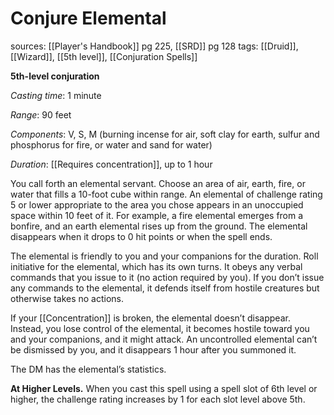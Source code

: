 # Conjure Elemental
sources: [[Player's Handbook]] pg 225, [[SRD]] pg 128
tags: [[Druid]], [[Wizard]], [[5th level]], [[Conjuration Spells]]

**5th-level conjuration**

*Casting time*: 1 minute

*Range*: 90 feet

*Components*: V, S, M (burning incense for air, soft clay for earth, sulfur and phosphorus for fire, or water and sand for water)

*Duration*: [[Requires concentration]], up to 1 hour

You call forth an elemental servant. Choose an area of air, earth, fire, or water that fills a 10-foot cube within range. An elemental of challenge rating 5 or lower appropriate to the area you chose appears in an unoccupied space within 10 feet of it. For example, a fire elemental emerges from a bonfire, and an earth elemental rises up from the ground. The elemental disappears when it drops to 0 hit points or when the spell ends.

The elemental is friendly to you and your companions for the duration. Roll initiative for the elemental, which has its own turns. It obeys any verbal commands that you issue to it (no action required by you). If you don’t issue any commands to the elemental, it defends itself from hostile creatures but otherwise takes no actions.

If your [[Concentration]] is broken, the elemental doesn’t disappear. Instead, you lose control of the elemental, it becomes hostile toward you and your companions, and it might attack. An uncontrolled elemental can’t be dismissed by you, and it disappears 1 hour after you summoned it.

The DM has the elemental’s statistics.

**At Higher Levels.** When you cast this spell using a spell slot of 6th level or higher, the challenge rating increases by 1 for each slot level above 5th.
